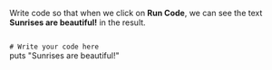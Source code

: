 Write code so that when we
click on **Run Code**,
we can see the text **Sunrises are beautiful!**
in the result.

<codeblock language="ruby" type="exercise" testMode="fixedInput">
<code>
# Write your code here
</code>
<solution>
puts "Sunrises are beautiful!"
</solution>
</codeblock>
